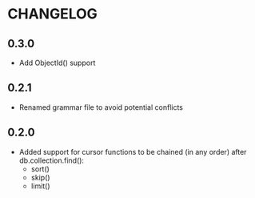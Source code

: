 # CHANGELOG

## 0.3.0

- Add ObjectId() support

## 0.2.1

- Renamed grammar file to avoid potential conflicts

## 0.2.0

- Added support for cursor functions to be chained (in any order) after db.collection.find():
    - sort()
    - skip()
    - limit()

